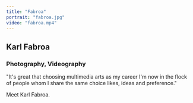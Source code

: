 ```yaml
---
title: "Fabroa"
portrait: "fabroa.jpg"
video: "fabroa.mp4"
---
```


## Karl Fabroa
### Photography, Videography

"It's great that choosing multimedia arts as my career I'm now in the flock of people whom I share the same choice likes, ideas and preference."

Meet Karl Fabroa.